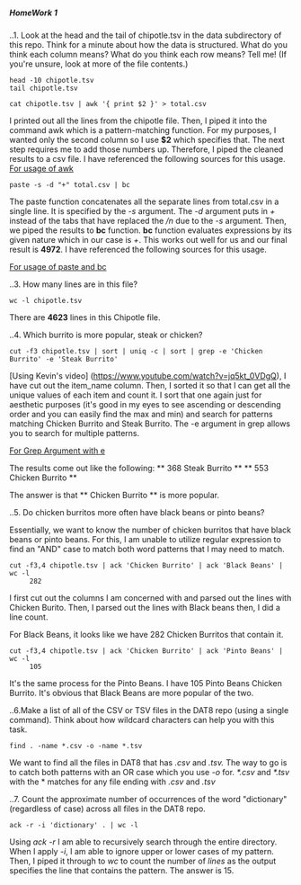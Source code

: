 ##### HomeWork 1

..1. Look at the head and the tail of chipotle.tsv in the data subdirectory of this repo. Think for a minute about how the data is structured. What do you think each column means? What do you think each row means? Tell me! (If you're unsure, look at more of the file contents.)

```Commandline
head -10 chipotle.tsv
tail chipotle.tsv
```

```CommandLineFirstStep
cat chipotle.tsv | awk '{ print $2 }' > total.csv
```
I printed out all the lines from the chipotle file. Then, I piped it into the command awk which is a pattern-matching function. For my purposes, I wanted only the second column so I use **$2** which specifies that. The next step requires me to add those numbers up. Therefore, I piped the cleaned results to a csv file. I have referenced the following sources for this usage.
[For usage of awk](http://unix.stackexchange.com/questions/25138/how-to-print-certain-columns-by-name)

```CommandLineSecondStep
paste -s -d "+" total.csv | bc
```
The paste function concatenates all the separate lines from total.csv in a single line. It is specified by the *-s* argument. The *-d* argument puts in *+* instead of the tabs that have replaced the */n* due to the *-s* argument. Then, we piped the results to **bc** function. **bc** function evaluates expressions by its given nature which in our case is *+*. This works out well for us and our final result is **4972**. I have referenced the following sources for this usage.

[For usage of paste and bc](http://www.linuxandlife.com/2013/09/5-different-command-methods-to-get-sum.html)

..3. How many lines are in this file?

```CommandLine
wc -l chipotle.tsv
```
There are **4623** lines in this Chipotle file.

..4. Which burrito is more popular, steak or chicken?

```CommandLine
cut -f3 chipotle.tsv | sort | uniq -c | sort | grep -e 'Chicken Burrito' -e 'Steak Burrito'
```

[Using Kevin's video] (https://www.youtube.com/watch?v=jq5kt_0VDgQ), I have cut out the item_name column. Then, I sorted it so that I can get all the unique values of each item and count it. I sort that one again just for aesthetic purposes (it's good in my eyes to see ascending or descending order and you can easily find the max and min) and search for patterns matching Chicken Burrito and Steak Burrito. The -e argument in grep allows you to search for multiple patterns.

[For Grep Argument with e](http://unix.stackexchange.com/questions/25821/grep-how-to-add-an-or-condition)

The results come out like the following:
**  368 Steak Burrito **
**  553 Chicken Burrito **

The answer is that ** Chicken Burrito ** is more popular.

..5. Do chicken burritos more often have black beans or pinto beans?

Essentially, we want to know the number of chicken burritos that have black beans or pinto beans. For this, I am unable to utilize regular expression to find an "AND" case to match both word patterns that I may need to match.

```CommandLine1
cut -f3,4 chipotle.tsv | ack 'Chicken Burrito' | ack 'Black Beans' | wc -l
     282
```

I first cut out the columns I am concerned with and parsed out the lines with Chicken Burito. Then, I parsed out the lines with Black beans then, I did a line count.

For Black Beans, it looks like we have 282 Chicken Burritos that contain it.

```CommandLine2
cut -f3,4 chipotle.tsv | ack 'Chicken Burrito' | ack 'Pinto Beans' | wc -l
     105
```
It's the same process for the Pinto Beans. 
I have 105 Pinto Beans Chicken Burrito. It's obvious that Black Beans are more popular of the two.

..6.Make a list of all of the CSV or TSV files in the DAT8 repo (using a single command). Think about how wildcard characters can help you with this task.

```CommandLine1
find . -name *.csv -o -name *.tsv
```

We want to find all the files in DAT8 that has *.csv* and *.tsv.*
The way to go is to catch both patterns with an OR case which you use *-o* for.
*\*.csv* and *\*.tsv* with the \* matches for any file ending with *.csv* and *.tsv*


..7. Count the approximate number of occurrences of the word "dictionary" (regardless of case) across all files in the DAT8 repo.

```CommandLine1
ack -r -i 'dictionary' . | wc -l
```

Using *ack -r* I am able to recursively search through the entire directory. When I apply *-i*, I am able to ignore upper or lower cases of my pattern. Then, I piped it through to *wc* to count the number of *lines* as the output specifies the line that contains the pattern.
The answer is 15.












